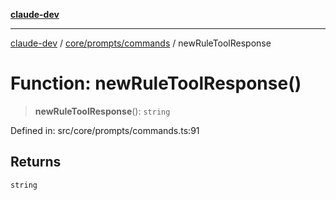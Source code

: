 [**claude-dev**](../../../../README.md)

***

[claude-dev](../../../../README.md) / [core/prompts/commands](../README.md) / newRuleToolResponse

# Function: newRuleToolResponse()

> **newRuleToolResponse**(): `string`

Defined in: src/core/prompts/commands.ts:91

## Returns

`string`
